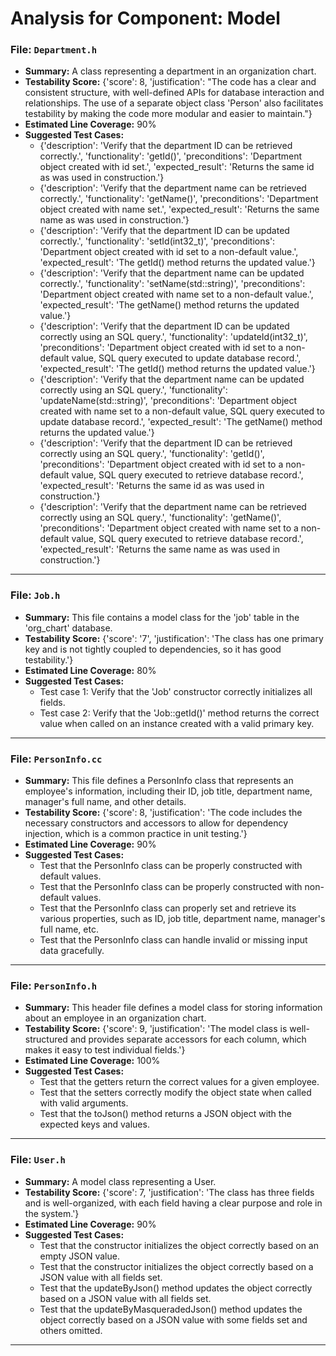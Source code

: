 # Analysis for Component: Model

### File: `Department.h`
- **Summary:** A class representing a department in an organization chart.
- **Testability Score:** {'score': 8, 'justification': "The code has a clear and consistent structure, with well-defined APIs for database interaction and relationships. The use of a separate object class 'Person' also facilitates testability by making the code more modular and easier to maintain."}
- **Estimated Line Coverage:** 90%
- **Suggested Test Cases:**
  - {'description': 'Verify that the department ID can be retrieved correctly.', 'functionality': 'getId()', 'preconditions': 'Department object created with id set.', 'expected_result': 'Returns the same id as was used in construction.'}
  - {'description': 'Verify that the department name can be retrieved correctly.', 'functionality': 'getName()', 'preconditions': 'Department object created with name set.', 'expected_result': 'Returns the same name as was used in construction.'}
  - {'description': 'Verify that the department ID can be updated correctly.', 'functionality': 'setId(int32_t)', 'preconditions': 'Department object created with id set to a non-default value.', 'expected_result': 'The getId() method returns the updated value.'}
  - {'description': 'Verify that the department name can be updated correctly.', 'functionality': 'setName(std::string)', 'preconditions': 'Department object created with name set to a non-default value.', 'expected_result': 'The getName() method returns the updated value.'}
  - {'description': 'Verify that the department ID can be updated correctly using an SQL query.', 'functionality': 'updateId(int32_t)', 'preconditions': 'Department object created with id set to a non-default value, SQL query executed to update database record.', 'expected_result': 'The getId() method returns the updated value.'}
  - {'description': 'Verify that the department name can be updated correctly using an SQL query.', 'functionality': 'updateName(std::string)', 'preconditions': 'Department object created with name set to a non-default value, SQL query executed to update database record.', 'expected_result': 'The getName() method returns the updated value.'}
  - {'description': 'Verify that the department ID can be retrieved correctly using an SQL query.', 'functionality': 'getId()', 'preconditions': 'Department object created with id set to a non-default value, SQL query executed to retrieve database record.', 'expected_result': 'Returns the same id as was used in construction.'}
  - {'description': 'Verify that the department name can be retrieved correctly using an SQL query.', 'functionality': 'getName()', 'preconditions': 'Department object created with name set to a non-default value, SQL query executed to retrieve database record.', 'expected_result': 'Returns the same name as was used in construction.'}

---
### File: `Job.h`
- **Summary:** This file contains a model class for the 'job' table in the 'org_chart' database.
- **Testability Score:** {'score': '7', 'justification': 'The class has one primary key and is not tightly coupled to dependencies, so it has good testability.'}
- **Estimated Line Coverage:** 80%
- **Suggested Test Cases:**
  - Test case 1: Verify that the 'Job' constructor correctly initializes all fields.
  - Test case 2: Verify that the 'Job::getId()' method returns the correct value when called on an instance created with a valid primary key.

---
### File: `PersonInfo.cc`
- **Summary:** This file defines a PersonInfo class that represents an employee's information, including their ID, job title, department name, manager's full name, and other details.
- **Testability Score:** {'score': 8, 'justification': 'The code includes the necessary constructors and accessors to allow for dependency injection, which is a common practice in unit testing.'}
- **Estimated Line Coverage:** 90%
- **Suggested Test Cases:**
  - Test that the PersonInfo class can be properly constructed with default values.
  - Test that the PersonInfo class can be properly constructed with non-default values.
  - Test that the PersonInfo class can properly set and retrieve its various properties, such as ID, job title, department name, manager's full name, etc.
  - Test that the PersonInfo class can handle invalid or missing input data gracefully.

---
### File: `PersonInfo.h`
- **Summary:** This header file defines a model class for storing information about an employee in an organization chart.
- **Testability Score:** {'score': 9, 'justification': 'The model class is well-structured and provides separate accessors for each column, which makes it easy to test individual fields.'}
- **Estimated Line Coverage:** 100%
- **Suggested Test Cases:**
  - Test that the getters return the correct values for a given employee.
  - Test that the setters correctly modify the object state when called with valid arguments.
  - Test that the toJson() method returns a JSON object with the expected keys and values.

---
### File: `User.h`
- **Summary:** A model class representing a User.
- **Testability Score:** {'score': 7, 'justification': 'The class has three fields and is well-organized, with each field having a clear purpose and role in the system.'}
- **Estimated Line Coverage:** 90%
- **Suggested Test Cases:**
  - Test that the constructor initializes the object correctly based on an empty JSON value.
  - Test that the constructor initializes the object correctly based on a JSON value with all fields set.
  - Test that the updateByJson() method updates the object correctly based on a JSON value with all fields set.
  - Test that the updateByMasqueradedJson() method updates the object correctly based on a JSON value with some fields set and others omitted.

---
